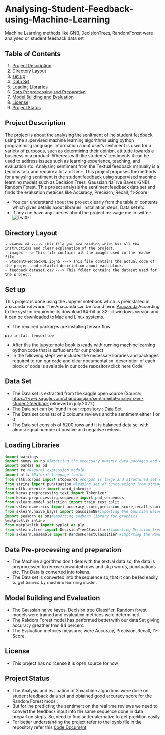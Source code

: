 # Analysing-Student-Feedback-using-Machine-Learning
Machine Learning methods like GNB, DecisionTrees, RandomForest were analysed on student feedback data set


## Table of Contents

1. [Project Description](#Project-description)
2. [Directory Layout](#directory-layout)
3. [set up](#set-up)
4. [Data Set](#data-set)
5. [Loading Libraries](#loading-libraries)
6. [Data Preprocessing and Preparation](#Data-Preprocessing-and-preprocessing)
7. [Model Building and Evaluation](#Model-Building-and-Evaluation)
8. [License](#License)
9. [Project Status](#project-status)

## Project Description

The project is about the analysing the senitment of the student feedback using the supervised machine learning algorithms using python programming language. Information about user’s sentiment is used for a variety of purposes, such as determining their opinion, attitude towards a business or a product. Whereas with the students’ sentiments it can be used to address issues such as learning experience, teaching, and evaluation etc. Analysing sentiment from the Textual feedback manually is a tedious task and require a lot a of time. This project proposes the methods for analysing sentiment in the student feedback using supervised machine learning models such as Decision Trees, Gaussian Na¨ıve Bayes (GNB), Random Forest. This project analysis the sentiment feedback data set and finds the evaluation metrices like Accuracy, Precision, Recall, f1-Score.
- You can understand about the project clearly from the table of contents which gives details about libraries, installation steps, Data set etc.
- If any one have any queries about the project message me in twitter: ![Twitter](https://img.shields.io/twitter/follow/lenin46685519?style=social)

## Directory Layout

```
- README.md ----> This file you are reading which has all the instructions and clear explanation of the project.
- images ---> This file contains all the images used in the readme file.
- StudentFeedbackML.ipynb ---> This file contains the actual code of the project and detailed description about each block.
- feedback dataset.csv ---> This folder contains the dataset used for the project.
```

## Set up

This project is done using the Jupyter notebook which is preinstalled in anaconda software. The Anaconda can be found here: [Anaconda](https://www.anaconda.com/products/individual) According to the system requirements download 64-bit or 32-bit windows version and it can be downloaded to Mac and Linux systems.
- The required packages are installing tensor flow
```py
pip install tensorflow

```
- After this the jupyter note book is ready with running machine learning python code that is suffucient for our project
- In the following steps we included the necessary libraries and packages required to run our code and clear documentation, description of each block of code is available in our code repository click here [Code](https://github.com/Raju9936/Analysing-Student-Feedback-using-Machine-Learning/blob/main/StudentFeedbackML.ipynb)

## Data Set
- The Data set is extracted from the kaggle open source 
(Source: https://www.kaggle.com/chandusrujan/sentimental-analysis-on-student-feedback retrieved in july 2021.)
- The Data set can be found in our repository : [Data Set](https://github.com/Raju9936/Analysing-Student-Feedback-using-Machine-Learning/blob/main/feedback%20dataset.csv)
- The Data set consists of 2 coloums reviews and the sentiment either 1 or 0
- The Data set consists of 5200 rows and it is balanced data set with almost equal number of postive and negative reviews

## Loading Libraries 

```py
import warnings
import numpy as np #Importing the necessary numeric data packages and data analysis packages
import pandas as pd
import re #Regural expression module
import nltk #Natural language toolkit
from nltk.corpus import stopwords #corpus is large and structured set of text
from string import punctuation #loading set of punctuations from string library
from nltk.tokenize import word_tokenize
from keras.preprocessing.text import Tokenizer
from keras.preprocessing.sequence import pad_sequences
from sklearn.model_selection import train_test_split
from sklearn.metrics import accuracy_score,precision_score,recall_score,f1_score# importing the error metrices from sklearn library
from sklearn.naive_bayes import GaussianNB#importing the Gaussian Naive bayes algorithm 
import seaborn as sns#importing seaborn library for graphics
%matplotlib inline 
from matplotlib import pyplot as ply
from sklearn.tree import DecisionTreeClassifier#importing Decision tree classifier algorithm
from sklearn.ensemble import RandomForestClassifier #importing the Random forest algorithm 
```

## Data Pre-processing and preparation
- The Machine algorithms don't deal with the textual data so, the data is preprocessed to remove unwanted rows and stop words, punctuations etc. The Data is converted into tokens.
- The Data set is converted into the sequence so, that it can be fed easily to get trained by machine learning model.

## Model Building and Evaluation
- The Gaussian naive bayes, Decision tree Classifier, Random forest models were trained and evaluation metrices were determined.
- The Rabdom Forest model has performed better with our data Set giving accuracy greather than 84 percent.
- The Evaluation metrices measured were Accuracy, Precision, Recall, f1-Score.

## License 
- This project has no license it is open source for now

## Project Status
- The Analysis and evaluation of 3 machine algorithms were done on student feedback data set and obtained good accuracy score for the Random Forest model.
- But for the predicting the sentiment on the real time reviews we need to convert the feedback input into the same sequence done in data prepartion steps. So, need to find better alernative to get predition easily
- For better understanding the project refer to the ipynb file in the repository refer this [Code Document](https://github.com/Raju9936/Analysing-Student-Feedback-using-Machine-Learning/blob/main/StudentFeedbackML.ipynb)

